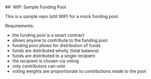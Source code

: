 ##  WIP: Sample Funding Pool

This is a sample repo (still WIP) for a mock funding pool.

Requirements:

- the funding pool is a smart contract
- allows anyone to contribute to the funding pool
- funding pool allows for distribution of funds
- funds are distributed wholly (total balance)
- funds are distributed to a single recipient
- the recipient is chosen via voting
- only contributors can vote
- voting weights are proportionate to contributions made to the pool